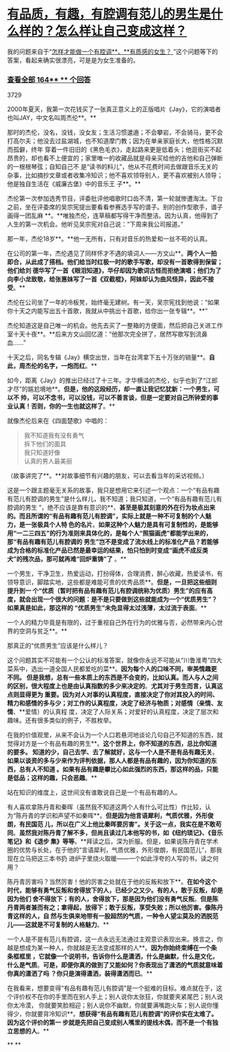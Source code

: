 # [有品质，有趣，有腔调有范儿的男生是什么样的？怎么样让自己变成这样？ ](http://www.zhihu.com/question/21049171)

我的问题来自于“[怎样才能做一个有腔调**、**有质感的女生？ ](http://www.zhihu.com/question/21042167)
”这个问题等下的答案，看起来确实很漂亮，可是是为女生准备的。

### [查看全部 164** ** 个回答 ](http://www.zhihu.com/question/21049171)

3729

2000年夏天，我第一次花钱买了一张真正意义上的正版唱片《Jay》，它的演唱者也叫JAY，中文名叫周杰伦**。**  
  
那时的杰伦，没名，没钱，没女友；生活习惯邋遢；不会攀岩，不会骑马，更不会打高尔夫；他没去过盐湖城，也不知道摩门教；因为在单亲家庭长大，他性格沉默而孤僻，终年
穿着一件旧旧的《黑色毛衣》，走起路来更是低着头；他逛街买不起昂贵的，却也看不上便宜的；家里唯一的收藏品就是母亲买给他的吉他和自己弹断的一根根琴弦；自知自己不
是“读书的料儿”，他从不花费时间去做跟音乐无关的杂事，比如摘抄文章或者收集冷知识；他不喜欢领导别人，更不喜欢被别人领导；他是独自生活在《威廉古堡》中的音乐王
子**。**  
  
杰伦第一次参加选秀节目，评委批评他唱歌时口齿不清，第一轮就惨遭淘汰。下台之前，坐在评委席的吴宗宪提出要看看参赛选手写的谱子。别的创作型歌手，谱子画得一团乱麻
**。**唯独杰伦，连草稿都写得干净而整洁。因为认真，他得到了人生的第一次机会。他听见吴宗宪对自己说：“下周来我公司报道。”  
  
那一年，杰伦18岁**。**他一无所有，只有对音乐的热爱和一丝不苟的认真。  
  
在公司的第一年，杰伦遇见了同样怀才不遇的填词人——方文山**。**两个人一拍即合，从此成了搭档。他们给当时红极一时的歌手写歌，却没有一首歌得到保留；他们给刘
德华写了一首《眼泪知道》，华仔却因为歌词古怪而拒绝演唱；他们为了向李小龙致敬，给张惠妹写了一首《双截棍》，阿妹却认为曲风怪异，因此不接受**。**  
  
杰伦在公司坐了一年的冷板凳，始终毫无建树。有一天，吴宗宪找到他说：“如果你十天之内能写出五十首歌，我就从中挑出十首歌，给你出一张专辑**。**”  
  
杰伦知道这是自己唯一的机会。他先去买了一整箱的方便面，然后把自己关进工作室十天十夜**。**后来方文山回忆道：“他那次完全拼了，居然写歌写到流鼻血……”  
  
十天之后，同名专辑《Jay》横空出世，当年在台湾拿下五十万张的销量**。**自此，周杰伦的名字，一炮而红**。**  
  
如今，距离《Jay》的推出已经过了十三年。才华横溢的杰伦，似乎也到了“江郎才尽”的尴尬境地**。**但是，他的这段经历，却一直让我记忆犹新：一个男生，可以不
帅，可以不念书，可以没钱，可以不善言谈，但是一定要对自己所钟爱的事业认真！否则，你的一生也就这样了**。**  
  
就像杰伦后来在《四面楚歌》中唱的：

> 我不知道我有没有勇气  
拆下他们的面具  
我只知道好像  
认真的男人最美丽

（故事讲完了**。**对故事细节有兴趣的朋友，可以去看当年的采访视频。）  
  
这是一个跟主题毫无关系的故事，我只是想用它来引述一个观点：一个“有品有趣有范儿有腔调的男生”是什么样儿，我不知道；我只知道，一个“有品有趣有范儿有腔调的男生
”，绝不应该是靠有意识的**、**甚至是极其刻意的外在行为妆点出来的。而且所谓的“有品有趣有范儿有腔调”，实际上就是一种不可复制的个人魅力，是一张极具个人特
色的名片**。**如果这种个人魅力是具有可复制性的，是能够用“一二三四五”的行为准则来具体化的，是每个人“照猫画虎”都能学出来的，那“有品有趣有范儿有腔调的
男生”岂不是变成了流水线上的标准化产品？若能够成为合格的标准化产品已然是最幸运的结果，怕只怕到时变成“画虎不成反类犬”的残次品，那可就再难“回炉重铸”了**
。**  
  
一个男生，干净卫生，热爱运动，打扮得体，合理消费，醉心收藏，热爱读书，有领导意识，脚踏实地，这些都是难能可贵的优秀品质**。**但是，一旦把这些细则提升到一
个“优质（暂时把有品有趣有范儿有腔调统称为优质）男生”的应有高度，就会出现一个很大的问题：是不是只要做到这些就能成为一个“优质男生”？如果真是如此，那这样的
“优质男生”未免显得太过浅薄，太过流于表面**。**  
  
一个人的精力毕竟是有限的，过于重视自己外在行为的优雅与否，必然带来内心世界的空洞与贫乏**。**  
  
那真正的“优质男生”应该是什么样儿？  
  
这个问题其实不可能有一个公认的标准答案，就像你永远不可能从“川鲁淮粤”四大菜系中，选出一道全国人民都爱吃的菜**。**因为每个人的口味不同，审美情趣更不同。
但是我想，总有一些本质上的东西是不会变的，比如认真。而人与人之间的区别，很大程度上也是由认真指数的多少来决定的**。**尤其对于男生而言，认真这点则显得更为
重要。因为对人对事的认真程度，直接决定了你对其投入的时间、精力和感情的多与少；对工作的认真程度，决定了经济与物质；对感情（亲情、友情**、**爱情）的认真程
度，决定了人际关系；对爱好的认真程度，决定了层次和趣味。还有很多类似的例子，不胜枚举。  
  
在我的价值观里，从来不会认为一个人口若悬河地谈论几句自己不知道的东西，就觉得对方是一个有品有趣的男生**。**这个世界上，你不知道的东西，总比你知道的要多。
知道的少，自己去学、去了解就好，这与一个人是不是有品有趣无关**。**如果以谈资的多与少来作为评判依据，那人人都是有品有趣的，因为你知道的东西，总有人不知道
。如果有品有趣是攀比心如此强烈的东西，那这样的品，只能是低品；这样的趣，只会恶趣**。**  
  
站在知识的维度上，这世间没有谁敢说自己是一个有品有趣的人。  
  
有人喜欢拿陈丹青和秦晖（虽然我不知道这两个人有什么可比性）作比较，认为“陈丹青的学识和声望不如秦晖**。**但是因为他言语犀利，气质优雅，外形俊朗，有民国范
儿，所以在广义上他比秦晖要厉害”。关于这一点，我实在是不敢苟同**。**虽然我对陈丹青了解不多，但尚且读过几本他写的书，如《纽约琐记》、《音乐笔记》和《退步
集》等等**。**拜读之后，深为折服。但是，如果说陈丹青在学术圈的优势与长处，在于他的“言语犀利，气质优雅，外形俊朗，有民国范儿”，那我现在立马把这三本书扔
进炉子里烧火取暖——一个如此浮夸的人写的书，读之何用？  
  
陈丹青厉害吗？当然厉害！他的厉害之处就在于他的反叛和放下**。**在如今这个时代，能够有勇气反叛和舍得放下的人，已经少之又少。有的人，敢于反叛，却是因为他们
舍不得放下；有的人，舍得放下，那是因为他们没有勇气反叛**。**但是陈丹青两者兼而有之；拿得起，放得下；敢于反叛，享受失败；所以他厉害。像陈丹青这样的人，自
然与生俱来地带有一股超然的气质，一种令人望尘莫及的洒脱范儿——这就是不可复制的人格魅力**。**  
  
一个人是不是有范儿有腔调，这一点永远无法通过主观意识表现出来。换言之，你越是想成为某一种人，你就越是无法变成那样的人**。**因为你始终束缚在一个条条框框里
，它就像一个说明书，告诉你什么是潇洒，什么是幽默，什么是文化，什么是气质**。**可是，即便你真的做到了又能如何？你表现出了潇洒的气质就意味着你真的潇洒了吗
？你只是演得潇洒，装得潇洒而已**。**  
  
在我看来，想要变得“有品有趣有范儿有腔调”是一个挺难的目标。难点就在于，这个评价权不在你的手里而在别人手上；别人说你太张狂，你就要夹紧尾巴；别人说你太冷漠，
你就要笑脸相迎；别人说你不幽默，你就要满嘴跑火车；别人说你懂得少，你就要背冷知识**。**想获得“有品有趣有范儿有腔调”的评价实在太难了。因为这个评价的第一
步就是先把自己变成别人嘴里的提线木偶，而不是一个有独立思想的人**。**

** **

